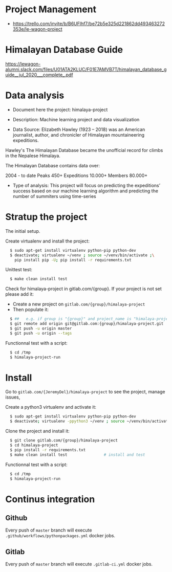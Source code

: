 # Project Management
- https://trello.com/invite/b/B6UFlhf7/be72b5e325d221862dd493463272353e/le-wagon-project

# Himalayan Database Guide 
https://lewagon-alumni.slack.com/files/U01ATA2KLUC/F01E7AMVB7T/himalayan_database_guide__jul_2020___complete_.pdf

# Data analysis
- Document here the project: himalaya-project

- Description: Machine learning project and data visualization

- Data Source:
Elizabeth Hawley (1923 – 2018) was an American journalist, author, and chronicler of Himalayan mountaineering expeditions.

Hawley's The Himalayan Database became the unofficial record for climbs in the Nepalese Himalaya.

The Himalayan Database contains data over:

  2004 - to date
  Peaks 450+
  Expeditions 10.000+
  Members 80.000+


- Type of analysis:
This project will focus on predicting the expeditions’ success based on our machine learning algorithm and predicting the number of summiters using time-series


# Stratup the project

The initial setup.

Create virtualenv and install the project:
```bash
  $ sudo apt-get install virtualenv python-pip python-dev
  $ deactivate; virtualenv ~/venv ; source ~/venv/bin/activate ;\
    pip install pip -U; pip install -r requirements.txt
```

Unittest test:
```bash
  $ make clean install test
```

Check for himalaya-project in gitlab.com/{group}.
If your project is not set please add it:

- Create a new project on `gitlab.com/{group}/himalaya-project`
- Then populate it:

```bash
  $ ##   e.g. if group is "{group}" and project_name is "himalaya-project"
  $ git remote add origin git@gitlab.com:{group}/himalaya-project.git
  $ git push -u origin master
  $ git push -u origin --tags
```

Functionnal test with a script:
```bash
  $ cd /tmp
  $ himalaya-project-run
```
# Install
Go to `gitlab.com/{JeremyDel}/himalaya-project` to see the project, manage issues,


Create a python3 virtualenv and activate it:
```bash
  $ sudo apt-get install virtualenv python-pip python-dev
  $ deactivate; virtualenv -ppython3 ~/venv ; source ~/venv/bin/activate
```

Clone the project and install it:
```bash
  $ git clone gitlab.com/{group}/himalaya-project
  $ cd himalaya-project
  $ pip install -r requirements.txt
  $ make clean install test                # install and test
```
Functionnal test with a script:
```bash
  $ cd /tmp
  $ himalaya-project-run
```

# Continus integration
## Github
Every push of `master` branch will execute `.github/workflows/pythonpackages.yml` docker jobs.

## Gitlab
Every push of `master` branch will execute `.gitlab-ci.yml` docker jobs.
